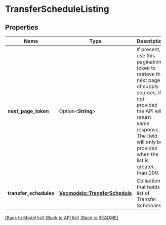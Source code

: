 # TransferScheduleListing

## Properties

Name | Type | Description | Notes
------------ | ------------- | ------------- | -------------
**next_page_token** | Option<**String**> | If present, use this pagination token to retrieve the next page of supply sources, if not provided the API will return same response. The field will only be provided when the list is greater than 100. | [optional]
**transfer_schedules** | [**Vec<models::TransferSchedule>**](TransferSchedule.md) | Collection that holds list of Transfer Schedules  | 

[[Back to Model list]](../README.md#documentation-for-models) [[Back to API list]](../README.md#documentation-for-api-endpoints) [[Back to README]](../README.md)


